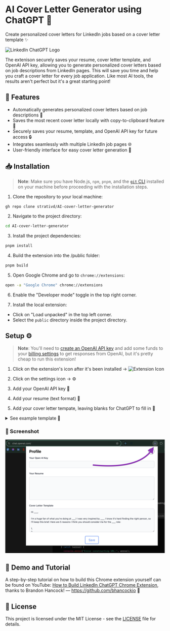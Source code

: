 # AI Cover Letter Generator using ChatGPT 🤖

Create personalized cover letters for LinkedIn jobs based on a cover letter template ✨

![LinkedIn ChatGPT Logo](/public/icon.png)

The extenison securely saves your resume, cover letter template, and OpenAI API key, allowing you to generate personalized cover letters based on job descriptions from LinkedIn pages. This will save you time and help you craft a cover letter for every job application. Like most AI tools, the results aren't perfect but it's a great starting point!

## 🚀 Features

- Automatically generates personalized cover letters based on job descriptions 📝
- Saves the most recent cover letter locally with copy-to-clipboard feature 📄
- Securely saves your resume, template, and OpenAI API key for future access 🔒
- Integrates seamlessly with multiple LinkedIn job pages 🌐
- User-friendly interface for easy cover letter generation 🎨

## 📥 Installation

> **Note**: Make sure you have Node.js, `npm`, `pnpm`, and the [`git` CLI](https://cli.github.com/) installed on your machine before proceeding with the installation steps.

1. Clone the repository to your local machine:

```bash
gh repo clone strativd/AI-cover-letter-generator
```

2. Navigate to the project directory:

```bash
cd AI-cover-letter-generator
```

3. Install the project dependencies:

```bash
pnpm install
```

4. Build the extension into the /public folder:

```bash
pnpm build
```

5. Open Google Chrome and go to `chrome://extensions`:

```bash
open -a "Google Chrome" chrome://extensions
```

6. Enable the "Developer mode" toggle in the top right corner.

7. Install the local extension:

- Click on "Load unpacked" in the top left corner.
- Select the `public` directory inside the project directory.

## Setup ⚙️

> **Note**: You'll need to [create an OpenAI API key](https://platform.openai.com/api-keys) and add some funds to your [billing settings](https://platform.openai.com/account/billing/overview) to get responses from OpenAI, but it's pretty cheap to run this extension!

1. Click on the extension's icon after it's been installed -> <img src="/public/favicon.ico" alt="Extension Icon" width="30px" />

2. Click on the settings icon -> ⚙️

3. Add your OpenAI API key 🔑

4. Add your resume (text format) 📝

5. Add your cover letter tempate, leaving blanks for ChatGPT to fill in 🤖

<details>
  <summary>See example template 👀</summary>

Hi \_\_\_,

I’m a huge fan of what you’re doing at \_\_\_! I was very inspired by \_\_\_. I know it’s hard finding the right person, so I’ll keep this brief. Here are 5 reasons I think you should consider me for the \_\_\_ role:

1.
2.
3.
4.
5.

</details>

### 📸 Screenshot

![LinkedIn ChatGPT Logo](/public/screenshot.png)

## 🎥 Demo and Tutorial

A step-by-step tutorial on how to build this Chrome extension yourself can be found on YouTube: [How to Build LinkedIn ChatGPT Chrome Extension](https://www.youtube.com/watch?v=I3NUkWeHTNk), thanks to Brandon Hancock! — https://github.com/bhancockio 👏

## 📄 License

This project is licensed under the MIT License - see the [LICENSE](https://chat.openai.com/LICENSE) file for details.
